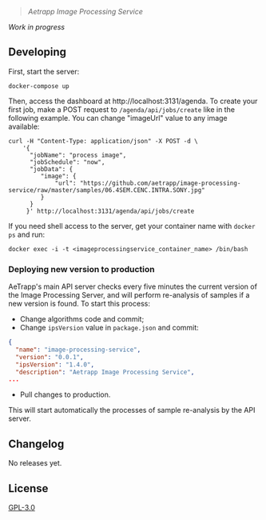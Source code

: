 > *Aetrapp Image Processing Service*

*Work in progress*

## Developing

First, start the server:

    docker-compose up

Then, access the dashboard at http://localhost:3131/agenda. To create your first job, make a POST request to `/agenda/api/jobs/create` like in the following example. You can change "imageUrl" value to any image available:

````shell
curl -H "Content-Type: application/json" -X POST -d \
    '{
      "jobName": "process image",
      "jobSchedule": "now",
      "jobData": {
         "image": {
             "url": "https://github.com/aetrapp/image-processing-service/raw/master/samples/06.4SEM.CENC.INTRA.SONY.jpg"
         }
      }
     }' http://localhost:3131/agenda/api/jobs/create
````

If you need shell access to the server, get your container name with `docker ps` and run:

    docker exec -i -t <imageprocessingservice_container_name> /bin/bash

### Deploying new version to production

AeTrapp's main API server checks every five minutes the current version of the Image Processing Server, and will perform re-analysis of samples if a new version is found. To start this process:

- Change algorithms code and commit;
- Change `ipsVersion` value in `package.json` and commit:

```json
{
  "name": "image-processing-service",
  "version": "0.0.1",
  "ipsVersion": "1.4.0",
  "description": "Aetrapp Image Processing Service",
...
```

- Pull changes to production.

This will start automatically the processes of sample re-analysis by the API server.

## Changelog

No releases yet.

## License

[GPL-3.0](LICENSE)
